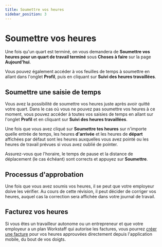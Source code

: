 ```yaml
---
title: Soumettre vos heures
sidebar_position: 3
---
```


# Soumettre vos heures

Une fois qu'un quart est terminé, on vous demandera de **Soumettre vos heures pour un quart de travail terminé** sous **Choses à faire** sur la page **Aujourd'hui**.

Vous pouvez également accéder à vos feuilles de temps à soumettre en allant dans l'onglet **Profil**, puis en cliquant sur **Suivi des heures travaillées**.

## Soumettre une saisie de temps

Vous avez la possibilité de soumettre vos heures juste après avoir quitté votre quart. Dans le cas où vous ne pouvez pas soumettre vos heures à ce moment,
vous pouvez accéder à toutes vos saisies de temps en allant sur l'onglet **Profil** et en cliquant sur **Suivi des heures travaillées**.

Une fois que vous avez cliqué sur **Soumettre tes heures** sur n'importe quelle entrée de temps, les heures **d'arrivée** et les heures de **départ** affichées par défaut sont les heures auxquelles vous avez pointé ou les heures de travail prévues si vous avez oublié de pointer.

Assurez-vous que l'horaire, le temps de pause et la distance de déplacement (le cas échéant) sont corrects et appuyez sur **Soumettre**.

## Processus d'approbation

Une fois que vous avez soumis vos heures, il se peut que votre employeur doive les vérifier. Au cours de cette révision, il peut
décider de corriger vos heures, auquel cas la correction sera affichée dans votre journal de travail.

## Facturez vos heures

Si vous êtes un travailleur autonome ou un entrepreneur et que votre employeur a un plan Workstaff qui autorise les factures, vous pourrez
[créer une facture](../invoices.md) pour vos heures approuvées directement depuis l'application mobile, du bout de vos doigts. 
